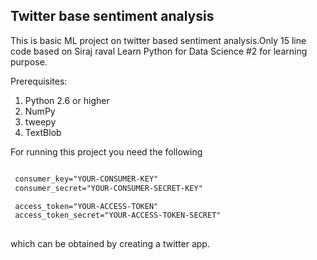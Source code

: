 ## Twitter base sentiment analysis

This is basic ML project on twitter based sentiment analysis.Only 15 line code based on Siraj raval  Learn Python for Data Science #2 for learning purpose.

Prerequisites:

 1) Python 2.6 or higher
 2) NumPy       
 3) tweepy
 4) TextBlob
 
 For running this project you need the following
 ```markdown
 
  consumer_key="YOUR-CONSUMER-KEY"
  consumer_secret="YOUR-CONSUMER-SECRET-KEY"

  access_token="YOUR-ACCESS-TOKEN"
  access_token_secret="YOUR-ACCESS-TOKEN-SECRET"
  
  ```
 which can be obtained by creating a twitter app.
  
  
  


 



